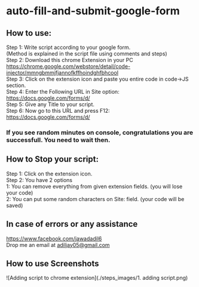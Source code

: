 # auto-fill-and-submit-google-form

## How to use:  ##
Step 1: Write script according to your google form.  
        (Method is explained in the script file using comments and steps)  
Step 2: Download this chrome Extension in your PC  
        https://chrome.google.com/webstore/detail/code-injector/mmngbmmjfjannofkffhoindghfbhcool  
Step 3: Click on the extension icon and paste you entire code in code->JS section.  
Step 4: Enter the Following URL in Site option:  
        https://docs.google.com/forms/d/  
Step 5: Give any Title to your script.  
Step 6: Now go to this URL and press F12:  
        https://docs.google.com/forms/d/  

### If you see random minutes on console, congratulations you are successfull. You need to wait then.  ###

## How to Stop your script:  ##
Step 1: Click on the extension icon.  
Step 2: You have 2 options  
        1: You can remove everything from given extension fields. (you will lose your code)  
        2: You can put some random characters on Site: field. (your code will be saved)  

## In case of errors or any assistance ##
https://www.facebook.com/jawadadil6  
Drop me an email at adiljay05@gmail.com  

## How to use Screenshots ##
![Adding script to chrome extension](./steps_images/1. adding script.png)

